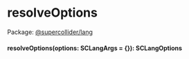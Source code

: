 # resolveOptions
Package: <a href="#/packages/lang/api">@supercollider/lang</a>

<div class="entity-box"><h4 id="resolveOptions"><span class="token function">resolveOptions</span>(<span class="nowrap">options: <span class="type reference">SCLangArgs</span> =  {}</span>): <span class="type reference">SCLangOptions</span></h4></div>
